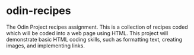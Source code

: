 # odin-recipes
The Odin Project recipes assignment. This is a collection of recipes coded which will be coded into a web page using HTML. This project will demonstrate basic HTML coding skills, such as formatting text, creating images, and implementing links. 
